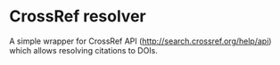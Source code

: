 # CrossRef resolver

A simple wrapper for CrossRef API (http://search.crossref.org/help/api)
which allows resolving citations to DOIs.